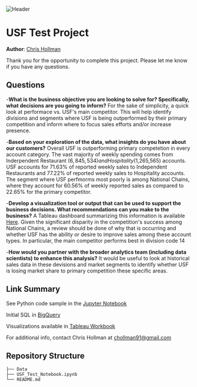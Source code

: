![Header](https://github.com/cmhollman/test_case/blob/main/Data/food_image.jpeg)



# USF Test Project 

**Author**: [Chris Hollman](mailto:chollman91@gmail.com)

Thank you for the opportunity to complete this project. Please let me know if you have any questions.

## Questions
-**What is the business objective you are looking to solve for? Specifically, what decisions are you going to inform?**
For the sake of simplicity, a quick look at performace vs. USF's main competitor. This will help identify divisions and segments where USF is being outperformed by their primary competition and inform where to focus sales efforts and/or increase presence.

-**Based on your exploration of the data, what insights do you have about our customers?**
Overall USF is outperforming primary competetion in every account category. The vast majority of weekly spending comes from Inderpendent Restaurant ($6,845,534) and Hospitality($1,265,565) accounts. USF accounts for 71.63% of reported weekly sales to Independent Restaurants and 77.22% of reported weekly sales to Hospitality accounts. The segment where USF perfmorms most poorly is among National Chains, where they account for 60.56% of weekly reported sales as compared to 22.65% for the primary competitor. 

-**Develop a visualization tool or output that can be used to support the business decisions. What recommendations can you make to the business?**
A Tableau dashboard summarizing this information is available [Here](https://public.tableau.com/shared/RND56DCXG?:display_count=n&:origin=viz_share_link). Given the significant disparity in the competition's success among National Chains, a review should be done of why that is occurring and whether USF has the ability or desire to improve sales among these account types. In particular, the main competitor performs best in division code 14  

-**How would you partner with the broader analytics team (including data scientists) to enhance this analysis?**
It would be useful to look at historical sales data in these devisions and market segments to identify whether USF is losing market share to primary competition these specific areas. 

 

## Link Summary

See Python code sample in the [Jupyter Notebook](https://github.com/cmhollman/test_case/blob/main/USF_Test_Notebook.ipynb) 

Initial SQL in [BigQuery](https://console.cloud.google.com/bigquery?sq=737860077884:bc2118241c7f47e78c6de0419ba0c6ed)

Visualizations available in [Tableau Workbook](https://public.tableau.com/shared/PRJPPPKWY?:display_count=n&:origin=viz_share_link)

For additional info, contact Chris Hollman at [chollman91@gmail.com](mailto:chollman91@gmail.com)



## Repository Structure

```
├── Data
├── USF_Test_Notebook.ipynb
└── README.md